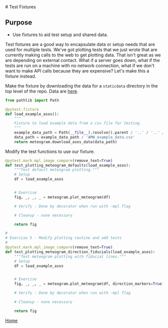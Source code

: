 <link rel="stylesheet" href="https://stackpath.bootstrapcdn.com/bootstrap/4.3.1/css/bootstrap.min.css" integrity="sha384-ggOyR0iXCbMQv3Xipma34MD+dH/1fQ784/j6cY/iJTQUOhcWr7x9JvoRxT2MZw1T" crossorigin="anonymous">
# Test Fixtures

## Purpose
* Use fixtures to aid test setup and shared data.

Test fixtures are a good way to encapsulate data or setup needs that are used
for multiple tests. We've got plotting tests that we just wrote that are
currently making calls to the web to get plotting data. That isn't great as
we are depending on external contact. What if a server goes down, what if the
tests are run on a machine with no network connection, what if we don't want to
make API calls because they are expensive? Let's make this a fixture instead.


Make the fixture by downloading the data for a `staticdata` directory in the
top level of the repo. Data are [here](https://mesonet.agron.iastate.edu/request/asos/1min_dl.php?station%5B%5D=AMW&tz=UTC&year1=2018&month1=03&day1=26&hour1=00&minute1=00&year2=2018&month2=03&day2=27&hour2=00&minute2=00&vars%5B%5D=tmpf&vars%5B%5D=dwpf&vars%5B%5D=sknt&vars%5B%5D=drct&sample=1min&what=view&delim=comma&gis=yes).

```python
from pathlib import Path

@pytest.fixture
def load_example_asos():
    """
    Fixture to load example data from a csv file for testing.
    """
    example_data_path = Path(__file__).resolve().parent / '..' / '..' / 'staticdata'
    data_path = example_data_path / 'AMW_example_data.csv'
    return meteogram.download_asos_data(data_path)
```

Modify the test functions to use our fixture.

```python
@pytest.mark.mpl_image_compare(remove_text=True)
def test_plotting_meteogram_defaults(load_example_asos):
    """Test default meteogram plotting."""
    # Setup
    df = load_example_asos


    # Exercise
    fig, _, _, _ = meteogram.plot_meteogram(df)

    # Verify - Done by decorator when run with -mpl flag

    # Cleanup - none necessary

    return fig

#
# Exercise 5 - Modify plotting routine and add tests
#
@pytest.mark.mpl_image_compare(remove_text=True)
def test_plotting_meteogram_direction_fiducials(load_example_asos):
    """Test meteogram plotting with fiducial lines."""
    # Setup
    df = load_example_asos


    # Exercise
    fig, _, _, _ = meteogram.plot_meteogram(df, direction_markers=True)

    # Verify - Done by decorator when run with -mpl flag

    # Cleanup - none necessary

    return fig

```

[Home](index.html)
